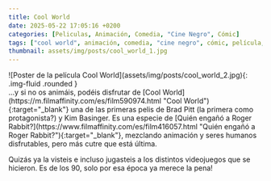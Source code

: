 ```yaml
---
title: Cool World
date: 2025-05-22 17:05:16 +0200
categories: [Peliculas, Animación, Comedia, "Cine Negro", Cómic]
tags: ["cool world", animación, comedia, "cine negro", cómic, película, "ralph bakshi"]
thumbnail: assets/img/posts/cool_world_1.jpg
---
```


<div class="row mb-4">
  <div class="col-md-5" markdown="1">
![Poster de la película Cool World](assets/img/posts/cool_world_2.jpg){: .img-fluid .rounded }
  </div>
  <div class="col-md-7" markdown="1">
...y si no os animáis, podéis disfrutar de [Cool World](https://m.filmaffinity.com/es/film590974.html "Cool World"){:target="_blank"} una de las primeras pelis de Brad Pitt (la primera como protagonista?) y Kim Basinger. Es una especie de [Quién engañó a Roger Rabbit?](https://www.filmaffinity.com/es/film416057.html "Quién engañó a Roger Rabbit?"){:target="_blank"}, mezclando animación y seres humanos disfrutables, pero más cutre que está última.

Quizás ya la visteis e incluso jugasteis a los distintos videojuegos que se hicieron. Es de los 90, solo por esa época ya merece la pena! 
  </div>
</div>
